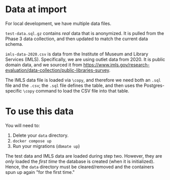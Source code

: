 # Data at import

For local development, we have multiple data files.

`test-data.sql.gz` contains *real* data that is anonymized. It is pulled from the Phase 3 data collection, and then updated to match the current data schema.

`imls-data-2020.csv` is data from the Institute of Museum and Library Services (IMLS). Specifically, we are using outlet data from 2020. It is public domain data, and we sourced it from <https://www.imls.gov/research-evaluation/data-collection/public-libraries-survey>.

The IMLS data file is loaded via `\copy`, and therefore we need both an `.sql` file and the `.csv`; the `.sql` file defines the table, and then uses the Postgres-specific `\copy` command to load the CSV file into that table. 

# To use this data

You will need to:

1. Delete your `data` directory.
2. `docker compose up`
3. Run your migrations (`dbmate up`)

The test data and IMLS data are loaded during step two. However, they are *only* loaded the *first time* the database is created (when it is initialized). Hence, the `data` directory must be cleared/removed and the containers spun up again "for the first time."